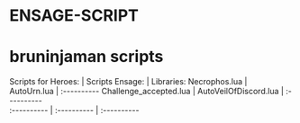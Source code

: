 # ENSAGE-SCRIPT
bruninjaman scripts
==============
Scripts for Heroes:       | Scripts Ensage:         | Libraries:
Necrophos.lua             | AutoUrn.lua             | :----------
Challenge_accepted.lua    | AutoVeilOfDiscord.lua   | :----------            
:----------               | :----------              | :----------  
